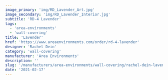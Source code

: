```yaml
---
image_primary: 'img/RD_Lavender_Art.jpg'
image_secondary: 'img/RD_Lavender_Interior.jpg'
subtitle: 'RD-4 Lavender'
tags:
  - 'area-environments'
  - 'wall-covering'
title: 'Lavender'
href: 'https://www.areaenvironments.com/order/rd-4-lavender'
designer: 'Rachel Dein'
category: 'wall-covering'
manufacturer: 'Area Environments'
description: ''
slug: '/manufacturers/area-environments/wall-covering/rachel-dein-lavender'
date: '2021-02-17'
---
```

